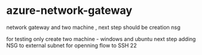# azure-network-gateway
network gateway and two machine , next step should be creation nsg 

for testing only  create two machine - windows and ubuntu 
next step adding NSG to external subnet for openning flow to SSH 22 
